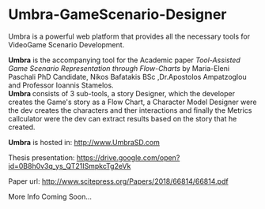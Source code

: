 # Umbra-GameScenario-Designer

Umbra is a powerful web platform that provides all the necessary tools for VideoGame Scenario Development. 

<b>Umbra</b> is the accompanying tool for the Academic paper <i>Tool-Assisted Game Scenario Representation through Flow-Charts</i> by Maria-Eleni Paschali PhD Candidate, Nikos Bafatakis BSc ,Dr.Apostolos Ampatzoglou and Professor Ioannis Stamelos.<br> <b>Umbra </b>consists of 3 sub-tools, a story Designer, which the developer creates the Game's story as a Flow Chart, a Character Model Designer were the dev creates the characters and ther interactions and finally the Metrics callculator were the dev can extract results based on the story that he created.<br>


<b>Umbra</b> is hosted in: http://www.UmbraSD.com

Thesis presentation: https://drive.google.com/open?id=0B8h0v3q_ys_QT21ISmpkcTg2eVk

Paper url: http://www.scitepress.org/Papers/2018/66814/66814.pdf

More Info Coming Soon...
